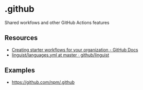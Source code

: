 # .github

Shared workfows and other GitHub Actions features

## Resources

- [Creating starter workflows for your organization - GitHub Docs](https://docs.github.com/en/actions/using-workflows/creating-starter-workflows-for-your-organization)
- [linguist/languages.yml at master · github/linguist](https://github.com/github/linguist/blob/master/lib/linguist/languages.yml)

## Examples

- <https://github.com/npm/.github>
